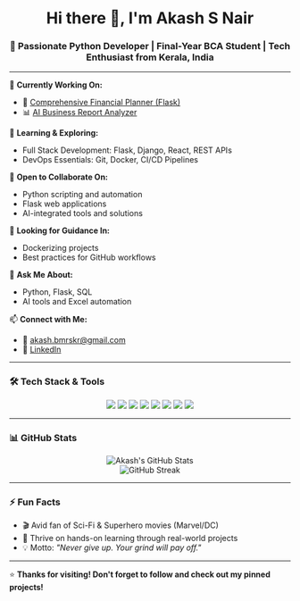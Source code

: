 <h1 align="center">Hi there 👋, I'm Akash S Nair</h1>
<h3 align="center">🚀 Passionate Python Developer | Final-Year BCA Student | Tech Enthusiast from Kerala, India</h3>

---

🔭 **Currently Working On:**
- 🧮 [Comprehensive Financial Planner (Flask)](https://github.com/webxastra/finance-app)
- 📊 [AI Business Report Analyzer](https://github.com/webxastra/business_analyzer)

🌱 **Learning & Exploring:**
- Full Stack Development: Flask, Django, React, REST APIs
- DevOps Essentials: Git, Docker, CI/CD Pipelines

👯 **Open to Collaborate On:**
- Python scripting and automation
- Flask web applications
- AI-integrated tools and solutions

🤝 **Looking for Guidance In:**
- Dockerizing projects
- Best practices for GitHub workflows

💬 **Ask Me About:**
- Python, Flask, SQL
- AI tools and Excel automation

📫 **Connect with Me:**
- 📧 [akash.bmrskr@gmail.com](mailto:akash.bmrskr@gmail.com)
- 💼 [LinkedIn](https://www.linkedin.com/in/aakash-s-nair)

---

### 🛠️ Tech Stack & Tools

<p align="center">
  <img src="https://img.shields.io/badge/Python-3776AB?style=for-the-badge&logo=python&logoColor=white"/>
  <img src="https://img.shields.io/badge/Flask-000000?style=for-the-badge&logo=flask&logoColor=white"/>
  <img src="https://img.shields.io/badge/React-61DAFB?style=for-the-badge&logo=react&logoColor=black"/>
  <img src="https://img.shields.io/badge/HTML5-E34F26?style=for-the-badge&logo=html5&logoColor=white"/>
  <img src="https://img.shields.io/badge/CSS3-1572B6?style=for-the-badge&logo=css3&logoColor=white"/>
  <img src="https://img.shields.io/badge/SQLite-003B57?style=for-the-badge&logo=sqlite&logoColor=white"/>
  <img src="https://img.shields.io/badge/Docker-2496ED?style=for-the-badge&logo=docker&logoColor=white"/>
  <img src="https://img.shields.io/badge/GitHub-100000?style=for-the-badge&logo=github&logoColor=white"/>
</p>

---

### 📊 GitHub Stats

<p align="center">
  <img src="https://github-readme-stats.vercel.app/api?username=webxastra&show_icons=true&theme=radical" alt="Akash's GitHub Stats"/>
  <br>
  <img src="https://github-readme-streak-stats.herokuapp.com?user=webxastra&theme=radical&date_format=M%20j%5B%2C%20Y%5D" alt="GitHub Streak"/>
</p>

---

### ⚡ Fun Facts

- 🎬 Avid fan of Sci-Fi & Superhero movies (Marvel/DC)
- 🧠 Thrive on hands-on learning through real-world projects
- 💡 Motto: _"Never give up. Your grind will pay off."_

---

⭐ **Thanks for visiting! Don't forget to follow and check out my pinned projects!**
